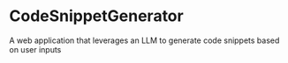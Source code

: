 # CodeSnippetGenerator
A web application that leverages an LLM to generate code snippets based on user inputs
